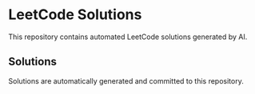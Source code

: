 # LeetCode Solutions

This repository contains automated LeetCode solutions generated by AI.

## Solutions

Solutions are automatically generated and committed to this repository.
